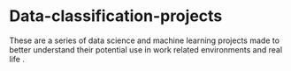 # Data-classification-projects
These are a series of data science and machine learning projects made to better understand their potential use in work related environments and real life .
